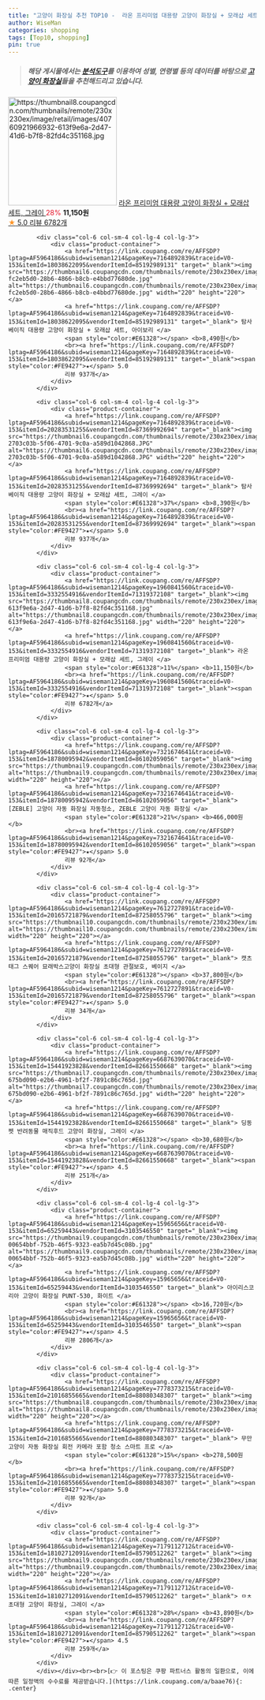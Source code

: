 ```yaml
---
title: "고양이 화장실 추천 TOP10 -  라온 프리미엄 대용량 고양이 화장실 + 모래삽 세트, 그레이 "
author: WiseMan
categories: shopping
tags: [Top10, shopping]
pin: true
---
```


> ##### 해당 게시물에서는 [**분석도구**](https://itemscout.io/)를 이용하여 **성별**, **연령별** 등의 데이터를 바탕으로 [**고양이 화장실**](https://link.coupang.com/a/baae76)들을 추천해드리고 있습니다.
<div class="container"><div class="row">
            <div class="col-6 col-sm-4 col-lg-4 col-lg-3">
                <div class="product-container">
                    <a href="https://link.coupang.com/re/AFFSDP?lptag=AF5964186&subid=wiseman1214&pageKey=1960841560&traceid=V0-153&itemId=3332554916&vendorItemId=71319372108" target="_blank"><img src="https://thumbnail8.coupangcdn.com/thumbnails/remote/230x230ex/image/retail/images/40760921966932-613f9e6a-2d47-41d6-b7f8-82fd4c351168.jpg" alt="https://thumbnail8.coupangcdn.com/thumbnails/remote/230x230ex/image/retail/images/40760921966932-613f9e6a-2d47-41d6-b7f8-82fd4c351168.jpg" width="220" height="220"></a>
                    <a href="https://link.coupang.com/re/AFFSDP?lptag=AF5964186&subid=wiseman1214&pageKey=1960841560&traceid=V0-153&itemId=3332554916&vendorItemId=71319372108" target="_blank"> 라온 프리미엄 대용량 고양이 화장실 + 모래삽 세트, 그레이 </a>
                    <span style="color:#E61328">28%</span> <b>11,150원</b>
                    <br><a href="https://link.coupang.com/re/AFFSDP?lptag=AF5964186&subid=wiseman1214&pageKey=1960841560&traceid=V0-153&itemId=3332554916&vendorItemId=71319372108" target="_blank"><span style="color:#FE9427">★</span> 5.0
                    리뷰 6782개</a>
                </div>
            </div>
            
            <div class="col-6 col-sm-4 col-lg-4 col-lg-3">
                <div class="product-container">
                    <a href="https://link.coupang.com/re/AFFSDP?lptag=AF5964186&subid=wiseman1214&pageKey=7164892839&traceid=V0-153&itemId=18038622095&vendorItemId=85192989131" target="_blank"><img src="https://thumbnail6.coupangcdn.com/thumbnails/remote/230x230ex/image/retail/images/1376570857394086-fc2eb5d0-28b6-4866-b8cb-e4bbd77680de.jpg" alt="https://thumbnail6.coupangcdn.com/thumbnails/remote/230x230ex/image/retail/images/1376570857394086-fc2eb5d0-28b6-4866-b8cb-e4bbd77680de.jpg" width="220" height="220"></a>
                    <a href="https://link.coupang.com/re/AFFSDP?lptag=AF5964186&subid=wiseman1214&pageKey=7164892839&traceid=V0-153&itemId=18038622095&vendorItemId=85192989131" target="_blank"> 탐사 베이직 대용량 고양이 화장실 + 모래삽 세트, 아이보리 </a>
                    <span style="color:#E61328"></span> <b>8,490원</b>
                    <br><a href="https://link.coupang.com/re/AFFSDP?lptag=AF5964186&subid=wiseman1214&pageKey=7164892839&traceid=V0-153&itemId=18038622095&vendorItemId=85192989131" target="_blank"><span style="color:#FE9427">★</span> 5.0
                    리뷰 937개</a>
                </div>
            </div>
            
            <div class="col-6 col-sm-4 col-lg-4 col-lg-3">
                <div class="product-container">
                    <a href="https://link.coupang.com/re/AFFSDP?lptag=AF5964186&subid=wiseman1214&pageKey=7164892839&traceid=V0-153&itemId=20283531255&vendorItemId=87369992694" target="_blank"><img src="https://thumbnail6.coupangcdn.com/thumbnails/remote/230x230ex/image/retail/images/1133368759518389-2703c03b-5f06-4701-9c0a-a589d1042868.JPG" alt="https://thumbnail6.coupangcdn.com/thumbnails/remote/230x230ex/image/retail/images/1133368759518389-2703c03b-5f06-4701-9c0a-a589d1042868.JPG" width="220" height="220"></a>
                    <a href="https://link.coupang.com/re/AFFSDP?lptag=AF5964186&subid=wiseman1214&pageKey=7164892839&traceid=V0-153&itemId=20283531255&vendorItemId=87369992694" target="_blank"> 탐사 베이직 대용량 고양이 화장실 + 모래삽 세트, 그레이 </a>
                    <span style="color:#E61328">37%</span> <b>8,390원</b>
                    <br><a href="https://link.coupang.com/re/AFFSDP?lptag=AF5964186&subid=wiseman1214&pageKey=7164892839&traceid=V0-153&itemId=20283531255&vendorItemId=87369992694" target="_blank"><span style="color:#FE9427">★</span> 5.0
                    리뷰 937개</a>
                </div>
            </div>
            
            <div class="col-6 col-sm-4 col-lg-4 col-lg-3">
                <div class="product-container">
                    <a href="https://link.coupang.com/re/AFFSDP?lptag=AF5964186&subid=wiseman1214&pageKey=1960841560&traceid=V0-153&itemId=3332554916&vendorItemId=71319372108" target="_blank"><img src="https://thumbnail8.coupangcdn.com/thumbnails/remote/230x230ex/image/retail/images/40760921966932-613f9e6a-2d47-41d6-b7f8-82fd4c351168.jpg" alt="https://thumbnail8.coupangcdn.com/thumbnails/remote/230x230ex/image/retail/images/40760921966932-613f9e6a-2d47-41d6-b7f8-82fd4c351168.jpg" width="220" height="220"></a>
                    <a href="https://link.coupang.com/re/AFFSDP?lptag=AF5964186&subid=wiseman1214&pageKey=1960841560&traceid=V0-153&itemId=3332554916&vendorItemId=71319372108" target="_blank"> 라온 프리미엄 대용량 고양이 화장실 + 모래삽 세트, 그레이 </a>
                    <span style="color:#E61328">11%</span> <b>11,150원</b>
                    <br><a href="https://link.coupang.com/re/AFFSDP?lptag=AF5964186&subid=wiseman1214&pageKey=1960841560&traceid=V0-153&itemId=3332554916&vendorItemId=71319372108" target="_blank"><span style="color:#FE9427">★</span> 5.0
                    리뷰 6782개</a>
                </div>
            </div>
            
            <div class="col-6 col-sm-4 col-lg-4 col-lg-3">
                <div class="product-container">
                    <a href="https://link.coupang.com/re/AFFSDP?lptag=AF5964186&subid=wiseman1214&pageKey=7321674641&traceid=V0-153&itemId=18780095942&vendorItemId=86102059056" target="_blank"><img src="https://thumbnail9.coupangcdn.com/thumbnails/remote/230x230ex/image/vendor_inventory/801a/46e8fdb5a02106570b61a074f9f8ecf053bdd65c4ea6d71f3367ebb05d50.jpg" alt="https://thumbnail9.coupangcdn.com/thumbnails/remote/230x230ex/image/vendor_inventory/801a/46e8fdb5a02106570b61a074f9f8ecf053bdd65c4ea6d71f3367ebb05d50.jpg" width="220" height="220"></a>
                    <a href="https://link.coupang.com/re/AFFSDP?lptag=AF5964186&subid=wiseman1214&pageKey=7321674641&traceid=V0-153&itemId=18780095942&vendorItemId=86102059056" target="_blank"> [ZEBLE] 고양이 자동 화장실 자동청소, ZEBLE 고양이 자동 화장실 </a>
                    <span style="color:#E61328">21%</span> <b>466,000원</b>
                    <br><a href="https://link.coupang.com/re/AFFSDP?lptag=AF5964186&subid=wiseman1214&pageKey=7321674641&traceid=V0-153&itemId=18780095942&vendorItemId=86102059056" target="_blank"><span style="color:#FE9427">★</span> 5.0
                    리뷰 92개</a>
                </div>
            </div>
            
            <div class="col-6 col-sm-4 col-lg-4 col-lg-3">
                <div class="product-container">
                    <a href="https://link.coupang.com/re/AFFSDP?lptag=AF5964186&subid=wiseman1214&pageKey=7612727891&traceid=V0-153&itemId=20165721879&vendorItemId=87258055796" target="_blank"><img src="https://thumbnail10.coupangcdn.com/thumbnails/remote/230x230ex/image/vendor_inventory/a401/568ceacd5d1591e50ed778b8a42eefcb89b07835813a333551aabc1740fe.png" alt="https://thumbnail10.coupangcdn.com/thumbnails/remote/230x230ex/image/vendor_inventory/a401/568ceacd5d1591e50ed778b8a42eefcb89b07835813a333551aabc1740fe.png" width="220" height="220"></a>
                    <a href="https://link.coupang.com/re/AFFSDP?lptag=AF5964186&subid=wiseman1214&pageKey=7612727891&traceid=V0-153&itemId=20165721879&vendorItemId=87258055796" target="_blank"> 캣츠태그 스퀘어 묘래박스고양이 화장실 초대형 관절보호, 베이지 </a>
                    <span style="color:#E61328"></span> <b>37,800원</b>
                    <br><a href="https://link.coupang.com/re/AFFSDP?lptag=AF5964186&subid=wiseman1214&pageKey=7612727891&traceid=V0-153&itemId=20165721879&vendorItemId=87258055796" target="_blank"><span style="color:#FE9427">★</span> 5.0
                    리뷰 34개</a>
                </div>
            </div>
            
            <div class="col-6 col-sm-4 col-lg-4 col-lg-3">
                <div class="product-container">
                    <a href="https://link.coupang.com/re/AFFSDP?lptag=AF5964186&subid=wiseman1214&pageKey=6687639070&traceid=V0-153&itemId=15441923828&vendorItemId=82661550668" target="_blank"><img src="https://thumbnail7.coupangcdn.com/thumbnails/remote/230x230ex/image/retail/images/5806695153300504-675bd090-e2b6-4961-bf2f-7891c86c765d.jpg" alt="https://thumbnail7.coupangcdn.com/thumbnails/remote/230x230ex/image/retail/images/5806695153300504-675bd090-e2b6-4961-bf2f-7891c86c765d.jpg" width="220" height="220"></a>
                    <a href="https://link.coupang.com/re/AFFSDP?lptag=AF5964186&subid=wiseman1214&pageKey=6687639070&traceid=V0-153&itemId=15441923828&vendorItemId=82661550668" target="_blank"> 딩동펫 반려동물 매직후드 고양이 화장실, 그레이 </a>
                    <span style="color:#E61328"></span> <b>30,680원</b>
                    <br><a href="https://link.coupang.com/re/AFFSDP?lptag=AF5964186&subid=wiseman1214&pageKey=6687639070&traceid=V0-153&itemId=15441923828&vendorItemId=82661550668" target="_blank"><span style="color:#FE9427">★</span> 4.5
                    리뷰 251개</a>
                </div>
            </div>
            
            <div class="col-6 col-sm-4 col-lg-4 col-lg-3">
                <div class="product-container">
                    <a href="https://link.coupang.com/re/AFFSDP?lptag=AF5964186&subid=wiseman1214&pageKey=15965656&traceid=V0-153&itemId=65259443&vendorItemId=3103546550" target="_blank"><img src="https://thumbnail9.coupangcdn.com/thumbnails/remote/230x230ex/image/retail/images/2839625216722195-00654bbf-752b-46f5-9323-ea5b7d45c08b.jpg" alt="https://thumbnail9.coupangcdn.com/thumbnails/remote/230x230ex/image/retail/images/2839625216722195-00654bbf-752b-46f5-9323-ea5b7d45c08b.jpg" width="220" height="220"></a>
                    <a href="https://link.coupang.com/re/AFFSDP?lptag=AF5964186&subid=wiseman1214&pageKey=15965656&traceid=V0-153&itemId=65259443&vendorItemId=3103546550" target="_blank"> 아이리스코리아 고양이 화장실 PUNT-530, 화이트 </a>
                    <span style="color:#E61328"></span> <b>16,720원</b>
                    <br><a href="https://link.coupang.com/re/AFFSDP?lptag=AF5964186&subid=wiseman1214&pageKey=15965656&traceid=V0-153&itemId=65259443&vendorItemId=3103546550" target="_blank"><span style="color:#FE9427">★</span> 4.5
                    리뷰 2806개</a>
                </div>
            </div>
            
            <div class="col-6 col-sm-4 col-lg-4 col-lg-3">
                <div class="product-container">
                    <a href="https://link.coupang.com/re/AFFSDP?lptag=AF5964186&subid=wiseman1214&pageKey=7778373215&traceid=V0-153&itemId=21016855665&vendorItemId=88080348307" target="_blank"><img src="https://thumbnail8.coupangcdn.com/thumbnails/remote/230x230ex/image/vendor_inventory/1f28/7c5d781bebb7df6d9e2b0e464d6493c57c21d433a9304ecb093ad69167b9.png" alt="https://thumbnail8.coupangcdn.com/thumbnails/remote/230x230ex/image/vendor_inventory/1f28/7c5d781bebb7df6d9e2b0e464d6493c57c21d433a9304ecb093ad69167b9.png" width="220" height="220"></a>
                    <a href="https://link.coupang.com/re/AFFSDP?lptag=AF5964186&subid=wiseman1214&pageKey=7778373215&traceid=V0-153&itemId=21016855665&vendorItemId=88080348307" target="_blank"> 무만 고양이 자동 화장실 회전 카메라 포함 청소 스마트 프로 </a>
                    <span style="color:#E61328">15%</span> <b>278,500원</b>
                    <br><a href="https://link.coupang.com/re/AFFSDP?lptag=AF5964186&subid=wiseman1214&pageKey=7778373215&traceid=V0-153&itemId=21016855665&vendorItemId=88080348307" target="_blank"><span style="color:#FE9427">★</span> 5.0
                    리뷰 92개</a>
                </div>
            </div>
            
            <div class="col-6 col-sm-4 col-lg-4 col-lg-3">
                <div class="product-container">
                    <a href="https://link.coupang.com/re/AFFSDP?lptag=AF5964186&subid=wiseman1214&pageKey=7179112712&traceid=V0-153&itemId=18102712091&vendorItemId=85790512262" target="_blank"><img src="https://thumbnail9.coupangcdn.com/thumbnails/remote/230x230ex/image/vendor_inventory/16c5/8a6049486b6d9820e5ac7a4929c9386b92d71e7f86ed2a47ae0619a40787.jpeg" alt="https://thumbnail9.coupangcdn.com/thumbnails/remote/230x230ex/image/vendor_inventory/16c5/8a6049486b6d9820e5ac7a4929c9386b92d71e7f86ed2a47ae0619a40787.jpeg" width="220" height="220"></a>
                    <a href="https://link.coupang.com/re/AFFSDP?lptag=AF5964186&subid=wiseman1214&pageKey=7179112712&traceid=V0-153&itemId=18102712091&vendorItemId=85790512262" target="_blank"> ㅁㅊ 초대형 고양이 화장실, 그레이 </a>
                    <span style="color:#E61328">28%</span> <b>43,890원</b>
                    <br><a href="https://link.coupang.com/re/AFFSDP?lptag=AF5964186&subid=wiseman1214&pageKey=7179112712&traceid=V0-153&itemId=18102712091&vendorItemId=85790512262" target="_blank"><span style="color:#FE9427">★</span> 4.5
                    리뷰 259개</a>
                </div>
            </div>
            </div></div><br><br>[👉 이 포스팅은 쿠팡 파트너스 활동의 일환으로, 이에 따른 일정액의 수수료를 제공받습니다.](https://link.coupang.com/a/baae76){: .center}